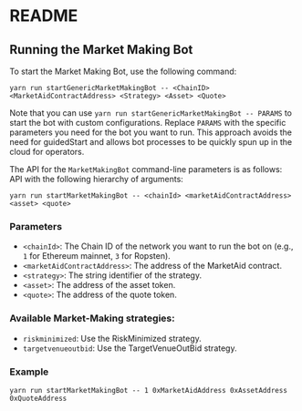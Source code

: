 # README

## Running the Market Making Bot

To start the Market Making Bot, use the following command:
```
yarn run startGenericMarketMakingBot -- <ChainID> <MarketAidContractAddress> <Strategy> <Asset> <Quote>
```

Note that you can use `yarn run startGenericMarketMakingBot -- PARAMS` to start the bot with custom configurations. Replace `PARAMS` with the specific parameters you need for the bot you want to run. This approach avoids the need for guidedStart and allows bot processes to be quickly spun up in the cloud for operators.


The API for the `MarketMakingBot` command-line parameters is as follows:
API with the following hierarchy of arguments:

```
yarn run startMarketMakingBot -- <chainId> <marketAidContractAddress> <asset> <quote>
```

### Parameters

- `<chainId>`: The Chain ID of the network you want to run the bot on (e.g., `1` for Ethereum mainnet, `3` for Ropsten).
- `<marketAidContractAddress>`: The address of the MarketAid contract.
- `<strategy>`: The string identifier of the strategy.
- `<asset>`: The address of the asset token.
- `<quote>`: The address of the quote token.

### Available Market-Making strategies:
- `riskminimized`: Use the RiskMinimized strategy.
- `targetvenueoutbid`: Use the TargetVenueOutBid strategy.


### Example
```
yarn run startMarketMakingBot -- 1 0xMarketAidAddress 0xAssetAddress 0xQuoteAddress
```





